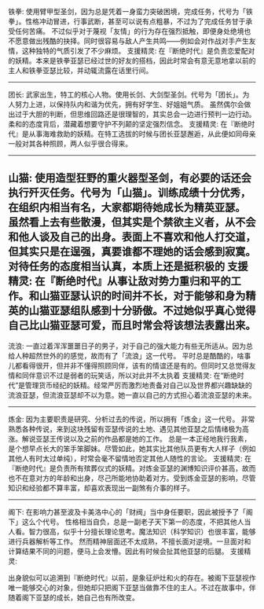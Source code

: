 
铁拳:
使用臂甲型圣剑，因为总是凭着一身蛮力突破困境，完成任务，代号为「铁拳」。性格冲动冒进，行事武断，甚至可以说有点粗暴，不过为了完成任务甘于承受任何苦痛。
不过似乎对于蔑视「友情」的行为存在强烈抵触，即便身处绝境也不愿意做出残酷的抉择。同时很容易与敌人产生共鸣——例如会对作战对手产生友情，这种独特的气质引发了不少麻烦。
支援精灵:
在『断绝时代』是负责恋爱配对的妖精。本来是铁拳亚瑟已经过世的好友的搭档，因此时常会有意无意地拿以前的主人和铁拳亚瑟比较，并动辄流露在话里行间。

-----------------------------------------------------------------------------------------
团长:
武家出生，特工的核心人物。使用长剑、大剑型圣剑。代号为「团长」。为人努力上进，以保持队内和谐为优先，拥有好学生、好姐姐气质。
虽然偶尔会做出过于大胆的判断，但思维回路还是很理智的，其实总会一边进行预判一边行动。柔和的态度背后，潜藏着想要守护不列颠的坚定强烈信念。
支援精灵:
在『断绝时代』是从事海难救助的妖精。在特工选拔的时候与团长亚瑟邂逅，从此便如同母亲一般对其各种照顾，两人似乎很合得来。

-----------------------------------------------------------------------------------------
山猫:
使用造型狂野的重火器型圣剑，有必要的话还会执行歼灭任务。代号为「山猫」。训练成绩十分优秀，在组织内相当有名，大家都期待她成长为精英亚瑟。
虽然看上去有些散漫，但其实是个禁欲主义者，从不会和他人谈及自己的出身。表面上不喜欢和他人打交道，但其实只是在逞强，真要谁都不理她的话会感到寂寞。对待任务的态度相当认真，本质上还是挺积极的
支援精灵:
在『断绝时代』从事让敌对势力重归和平的工作。和山猫亚瑟认识的时间并不长，对于能够和身为精英的山猫亚瑟组队感到十分骄傲。不过她似乎真心觉得自己比山猫亚瑟可爱，而且时常会将该想法表露出来。
-----------------------------------------------------------------------------------------
流浪:
一直过着浑浑噩噩日子的男子，对于自己的强大能力有些无所适从。因为总给人种超然世外的的感觉，故而有了「流浪」这一代号。
平时总是酷酷的，啥事儿都看得很开，但并非不懂得照顾同伴，该有的情谊还是有的。但同时又总觉得友情和同伴意识不过是弱者的玩笑话，所以对此并不太执着
支援精灵:
在“断绝时代”是管理货币经纪的妖精。经常严厉而激烈地责备对自己以及世界都兴趣缺缺的流浪亚瑟，但流浪亚瑟却不以为意。她一直以自己的方式担心着流浪亚瑟的未来。

-----------------------------------------------------------------------------------------
炼金:
因为主要职责是研究、分析过去的传说，所以拥有「炼金」这一代号。
非常熟悉各种传说，来到这块残留有亚瑟传说的土地、遇见其他亚瑟之后情绪极为高涨。解说亚瑟王传说以及之前的作品都是她的工作。
总是一本正经地我行我素，是个想早点长大的笨手笨脚妹。尽管如此，她其实比其他队员更有大人样子（例如其他人有时太过单纯），时常会毫不留情地否定其他人随性的言论。
支援精灵:
在『断绝时代』是负责所有殡葬仪式的妖精。对炼金亚瑟的渊博知识评价甚高，故而也不在意对方的年龄和出身，尽己所能地协助着对方。受到炼金亚瑟的影响，尽管知识和经验都不算丰富，却喜欢表现出一副煞有介事的样子。

-----------------------------------------------------------------------------------------
阁下:
在影响力甚至波及卡美洛中心的「财阀」当中身任要职，因此被授予了「阁下」这么个代号。
性格相当自负，总是一副老子天下第一的态度，不把其他人当人看。智力很高，似乎十分擅长理论思考。魔法知识（科学知识）也很丰富，能够进行兵器解析等工作。
然而精神层面还不太成熟，不擅长面对逆境。一旦面对和计算结果不同的问题，便马上会发懵。因此有时候会扯其他亚瑟的后腿。
支援精灵:

出身貌似可以追溯到『断绝时代』以前，是象征炉灶和火的存在。被阁下亚瑟视作唯一能够交心的对象，但她却只把阁下亚瑟当做靠不住的主人。不过在故事中，伴随着阁下亚瑟的成长，她自己也有所改变。
